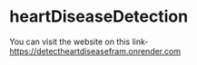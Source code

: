 # heartDiseaseDetection

You can visit the website on this link- https://detectheartdiseasefram.onrender.com
